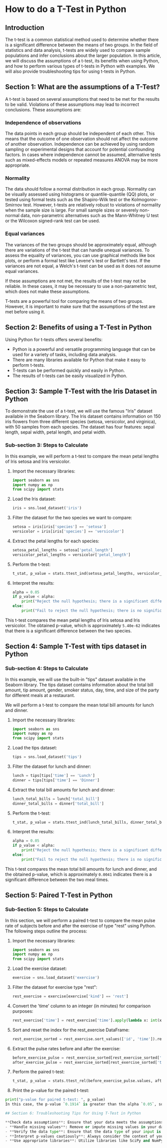 # How to do a T-Test in Python

## Introduction
The t-test is a common statistical method used to determine whether there is a significant difference between the means of two groups. In the field of statistics and data analysis, t-tests are widely used to compare sample populations and infer conclusions about the larger population. In this article, we will discuss the assumptions of a t-test, its benefits when using Python, and how to perform various types of t-tests in Python with examples. We will also provide troubleshooting tips for using t-tests in Python.

## Section 1: What are the assumptions of a T-Test?
A t-test is based on several assumptions that need to be met for the results to be valid. Violations of these assumptions may lead to incorrect conclusions. These assumptions are:

### Independence of observations
The data points in each group should be independent of each other. This means that the outcome of one observation should not affect the outcome of another observation. Independence can be achieved by using random sampling or experimental designs that account for potential confounding factors. In cases where independence cannot be assumed, alternative tests such as mixed-effects models or repeated measures ANOVA may be more appropriate.

### Normality
The data should follow a normal distribution in each group. Normality can be visually assessed using histograms or quantile-quantile (QQ) plots, or tested using formal tests such as the Shapiro-Wilk test or the Kolmogorov-Smirnov test. However, t-tests are relatively robust to violations of normality when the sample size is large. For small sample sizes or severely non-normal data, non-parametric alternatives such as the Mann-Whitney U test or the Wilcoxon signed-rank test can be used.

### Equal variances
The variances of the two groups should be approximately equal, although there are variations of the t-test that can handle unequal variances. To assess the equality of variances, you can use graphical methods like box plots, or perform a formal test like Levene's test or Bartlett's test. If the variances are not equal, a Welch's t-test can be used as it does not assume equal variances.

If these assumptions are not met, the results of the t-test may not be reliable. In these cases, it may be necessary to use a non-parametric test, which does not make these assumptions.

T-tests are a powerful tool for comparing the means of two groups. However, it is important to make sure that the assumptions of the test are met before using it.

## Section 2: Benefits of using a T-Test in Python
Using Python for t-tests offers several benefits:
- Python is a powerful and versatile programming language that can be used for a variety of tasks, including data analysis.
- There are many libraries available for Python that make it easy to perform t-tests.
- T-tests can be performed quickly and easily in Python.
- The results of t-tests can be easily visualized in Python.


## Section 3: Sample T-Test with the Iris Dataset in Python
To demonstrate the use of a t-test, we will use the famous "Iris" dataset available in the Seaborn library. The Iris dataset contains information on 150 iris flowers from three different species (setosa, versicolor, and virginica), with 50 samples from each species. The dataset has four features: sepal length, sepal width, petal length, and petal width.

### Sub-section 3: Steps to Calculate

In this example, we will perform a t-test to compare the mean petal lengths of Iris setosa and Iris versicolor.

1. Import the necessary libraries:
   ```python
   import seaborn as sns
   import numpy as np
   from scipy import stats
2. Load the Iris dataset:
   ```python
   iris = sns.load_dataset('iris')
3. Filter the dataset for the two species we want to compare:
   ```python
   setosa = iris[iris['species'] == 'setosa']
   versicolor = iris[iris['species'] == 'versicolor']
4. Extract the petal lengths for each species:
   ```python
   setosa_petal_lengths = setosa['petal_length']
   versicolor_petal_lengths = versicolor['petal_length']
5. Perform the t-test:
   ```python
   t_stat, p_value = stats.ttest_ind(setosa_petal_lengths, versicolor_petal_lengths)
6. Interpret the results:
   ```python
   alpha = 0.05
   if p_value < alpha:
       print("Reject the null hypothesis; there is a significant difference between the petal lengths of Iris setosa and Iris versicolor.")
   else:
       print("Fail to reject the null hypothesis; there is no significant difference between the petal lengths of Iris setosa and Iris versicolor.")

This t-test compares the mean petal lengths of Iris setosa and Iris versicolor. The obtained p-value, which is approximately `5.40e-62` indicates that there is a significant difference between the two species.

## Section 4: Sample T-Test with tips dataset in Python 
### Sub-section 4: Steps to Calculate
In this example, we will use the built-in "tips" dataset available in the Seaborn library. The tips dataset contains information about the total bill amount, tip amount, gender, smoker status, day, time, and size of the party for different meals at a restaurant.

We will perform a t-test to compare the mean total bill amounts for lunch and dinner.
1. Import the necessary libraries:
   ```python
   import seaborn as sns
   import numpy as np
   from scipy import stats
2. Load the tips dataset:
   ```python
   tips = sns.load_dataset('tips')

3. Filter the dataset for lunch and dinner:
   ```python
   lunch = tips[tips['time'] == 'Lunch']
   dinner = tips[tips['time'] == 'Dinner']
4. Extract the total bill amounts for lunch and dinner:
   ```python
   lunch_total_bills = lunch['total_bill']
   dinner_total_bills = dinner['total_bill']
5. Perform the t-test:
   ```python
   t_stat, p_value = stats.ttest_ind(lunch_total_bills, dinner_total_bills)
6. Interpret the results:
   ```python
   alpha = 0.05
   if p_value < alpha:
       print("Reject the null hypothesis; there is a significant difference between the total bill amounts for lunch and dinner.")
   else:
       print("Fail to reject the null hypothesis; there is no significant difference between the total bill amounts for lunch and dinner.")

This t-test compares the mean total bill amounts for lunch and dinner, and  the obtained p-value, which is approximately `0.0041` indicates there is a significant difference between the two meal times.

## Section 5: Paired T-Test in Python
### Sub-Section 5: Steps to Calculate
In this section, we will perform a paired t-test to compare the mean pulse rate of subjects before and after the exercise of type "rest" using Python. The following steps outline the process:
1. Import the necessary libraries:
   ```python
   import seaborn as sns
   import numpy as np
   from scipy import stats

2. Load the exercise dataset:
   ```python
   exercise = sns.load_dataset('exercise')
3. Filter the dataset for exercise type "rest":
   ```python
   rest_exercise = exercise[exercise['kind'] == 'rest']

4. Convert the 'time' column to an integer (in minutes) for comparison purposes:
   ```python
   rest_exercise['time'] = rest_exercise['time'].apply(lambda x: int(x.split()[0]))
5. Sort and reset the index for the rest_exercise DataFrame:
   ```python
   rest_exercise_sorted = rest_exercise.sort_values(['id', 'time']).reset_index(drop=True)
6. Extract the pulse rates before and after the exercise:
   ```python
   before_exercise_pulse = rest_exercise_sorted[rest_exercise_sorted['time'] == 1]['pulse']
   after_exercise_pulse = rest_exercise_sorted[rest_exercise_sorted['time'] == 15]['pulse']
7. Perform the paired t-test:
   ```python
   t_stat, p_value = stats.ttest_rel(before_exercise_pulse.values, after_exercise_pulse.values)
8. Print the p-value for the paired t-test:
  ```python
  print("p-value for paired t-test: ", p_value)
In this case, the p-value `0.1914` is greater than the alpha `0.05`, so we fail to reject the null hypothesis. This suggests that there is no significant difference in the mean pulse rate of subjects before and after the "rest" exercise.

## Section 6: Troubleshooting Tips for Using T-Test in Python

**Check data assumptions**: Ensure that your data meets the assumptions of the t-test before proceeding with the analysis. If your data violates any of the assumptions, consider using alternative statistical tests.
- **Handle missing values**: Remove or impute missing values in your dataset before performing the t-test. Missing values can lead to inaccurate results.
- **Verify the data type**: Ensure that the data type of your input is correct. For example, using a list instead of a NumPy array can lead to errors.
- **Interpret p-values cautiously**: Always consider the context of your study when interpreting p-values. A low p-value indicates that the results are statistically significant but does not prove causality or the practical significance of the difference.
- **Use appropriate libraries**: Utilize libraries like SciPy and NumPy to simplify the process of performing a t-test and other statistical analyses in Python.

